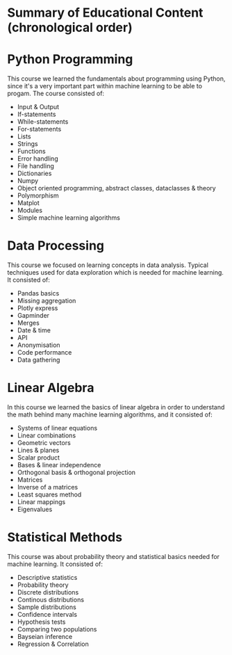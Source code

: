 # Summary of Educational Content (chronological order)

# Python Programming
This course we learned the fundamentals about programming using Python, since it's a very important part within machine learning to be able to progam. The course consisted of: 

* Input & Output
* If-statements
* While-statements
* For-statements
* Lists
* Strings
* Functions
* Error handling
* File handling
* Dictionaries
* Numpy
* Object oriented programming, abstract classes, dataclasses & theory
* Polymorphism
* Matplot
* Modules
* Simple machine learning algorithms

# Data Processing
This course we focused on learning concepts in data analysis. Typical techniques used for data exploration which is needed for machine learning. It consisted of: 

* Pandas basics
* Missing aggregation
* Plotly express
* Gapminder
* Merges
* Date & time
* API
* Anonymisation
* Code performance
* Data gathering

# Linear Algebra
In this course we learned the basics of linear algebra in order to understand the math behind many machine learning algorithms, and it consisted of: 

* Systems of linear equations
* Linear combinations
* Geometric vectors
* Lines & planes
* Scalar product
* Bases & linear independence
* Orthogonal basis & orthogonal projection
* Matrices
* Inverse of a matrices
* Least squares method
* Linear mappings
* Eigenvalues

# Statistical Methods
This course was about probability theory and statistical basics needed for machine learning. It consisted of: 

* Descriptive statistics
* Probability theory
* Discrete distributions
* Continous distributions
* Sample distributions
* Confidence intervals
* Hypothesis tests
* Comparing two populations
* Bayseian inference
* Regression & Correlation
